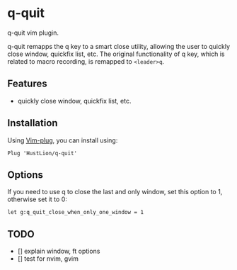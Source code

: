 # q-quit
q-quit vim plugin.

q-quit remapps the q key to a smart close utility, allowing
the user to quickly close window, quickfix list, etc. The original
functionality of q key, which is related to macro recording, is
remapped to `<leader>q`.

## Features

* quickly close window, quickfix list, etc.

## Installation

Using [Vim-plug](https://github.com/junegunn/vim-plug), you can install using:

	Plug 'HustLion/q-quit'

## Options

If you need to use q to close the last and only window, set this option
to 1, otherwise set it to 0:

    let g:q_quit_close_when_only_one_window = 1

## TODO

* [] explain window, ft options
* [] test for nvim, gvim